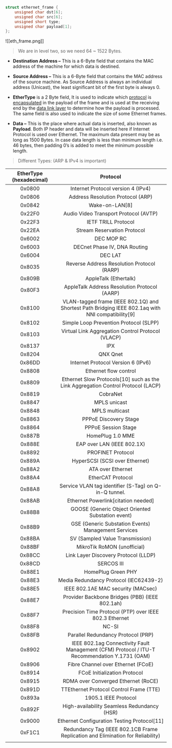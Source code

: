 ```c
struct ethernet_frame {
	unsigned char dst[6];
	unsigned char src[6];
	unsigned short type;
	unsigned char payload[1];
};
```

![[eth_frame.png]]

> We are in level two, so we need 64 ~ 1522 Bytes.

-   **Destination Address –** This is a 6-Byte field that contains the MAC address of the machine for which data is destined.

-   **Source Address –** This is a 6-Byte field that contains the MAC address of the source machine. As Source Address is always an individual address (Unicast), the least significant bit of the first byte is always 0.

-  **EtherType** is a 2 Byte field, It is used to indicate which [protocol](https://en.wikipedia.org/wiki/Communications_protocol "Communications protocol") is [encapsulated](https://en.wikipedia.org/wiki/Encapsulation_(networking) "Encapsulation (networking)") in the payload of the frame and is used at the receiving end by the [data link layer](https://en.wikipedia.org/wiki/Data_link_layer "Data link layer") to determine how the payload is processed. The same field is also used to indicate the size of some Ethernet frames.

-   **Data –** This is the place where actual data is inserted, also known as **Payload**. Both IP header and data will be inserted here if Internet Protocol is used over Ethernet. The maximum data present may be as long as 1500 Bytes. In case data length is less than minimum length i.e. 46 bytes, then padding 0’s is added to meet the minimum possible length.

 >Different Types: (ARP & IPv4 is important)

| EtherType (hexadecimal) |                                             Protocol                                              |
|:-----------------------:|:-------------------------------------------------------------------------------------------------:|
|         0x0800          |                                Internet Protocol version 4 (IPv4)                                 |
|         0x0806          |                                 Address Resolution Protocol (ARP)                                 |
|         0x0842          |                                          Wake-on-LAN[8]                                           |
|         0x22F0          |                               Audio Video Transport Protocol (AVTP)                               |
|         0x22F3          |                                        IETF TRILL Protocol                                        |
|         0x22EA          |                                    Stream Reservation Protocol                                    |
|         0x6002          |                                            DEC MOP RC                                             |
|         0x6003          |                                   DECnet Phase IV, DNA Routing                                    |
|         0x6004          |                                              DEC LAT                                              |
|         0x8035          |                            Reverse Address Resolution Protocol (RARP)                             |
|         0x809B          |                                       AppleTalk (Ethertalk)                                       |
|         0x80F3          |                           AppleTalk Address Resolution Protocol (AARP)                            |
|         0x8100          | VLAN-tagged frame (IEEE 802.1Q) and Shortest Path Bridging IEEE 802.1aq with NNI compatibility[9] |
|         0x8102          |                              Simple Loop Prevention Protocol (SLPP)                               |
|         0x8103          |                         Virtual Link Aggregation Control Protocol (VLACP)                         |
|         0x8137          |                                                IPX                                                |
|         0x8204          |                                             QNX Qnet                                              |
|         0x86DD          |                                Internet Protocol Version 6 (IPv6)                                 |
|         0x8808          |                                       Ethernet flow control                                       |
|         0x8809          |         Ethernet Slow Protocols[10] such as the Link Aggregation Control Protocol (LACP)          |
|         0x8819          |                                             CobraNet                                              |
|         0x8847          |                                           MPLS unicast                                            |
|         0x8848          |                                          MPLS multicast                                           |
|         0x8863          |                                       PPPoE Discovery Stage                                       |
|         0x8864          |                                        PPPoE Session Stage                                        |
|         0x887B          |                                         HomePlug 1.0 MME                                          |
|         0x888E          |                                    EAP over LAN (IEEE 802.1X)                                     |
|         0x8892          |                                         PROFINET Protocol                                         |
|         0x889A          |                                  HyperSCSI (SCSI over Ethernet)                                   |
|         0x88A2          |                                         ATA over Ethernet                                         |
|         0x88A4          |                                         EtherCAT Protocol                                         |
|         0x88A8          |                       Service VLAN tag identifier (S-Tag) on Q-in-Q tunnel.                       |
|         0x88AB          |                                Ethernet Powerlink[citation needed]                                |
|         0x88B8          |                         GOOSE (Generic Object Oriented Substation event)                          |
|         0x88B9          |                        GSE (Generic Substation Events) Management Services                        |
|         0x88BA          |                                  SV (Sampled Value Transmission)                                  |
|         0x88BF          |                                    MikroTik RoMON (unofficial)                                    |
|         0x88CC          |                               Link Layer Discovery Protocol (LLDP)                                |
|         0x88CD          |                                            SERCOS III                                             |
|         0x88E1          |                                        HomePlug Green PHY                                         |
|         0x88E3          |                              Media Redundancy Protocol (IEC62439-2)                               |
|         0x88E5          |                                IEEE 802.1AE MAC security (MACsec)                                 |
|         0x88E7          |                          Provider Backbone Bridges (PBB) (IEEE 802.1ah)                           |
|         0x88F7          |                      Precision Time Protocol (PTP) over IEEE 802.3 Ethernet                       |
|         0x88F8          |                                               NC-SI                                               |
|         0x88FB          |                                Parallel Redundancy Protocol (PRP)                                 |
|         0x8902          |   IEEE 802.1ag Connectivity Fault Management (CFM) Protocol / ITU-T Recommendation Y.1731 (OAM)   |
|         0x8906          |                                Fibre Channel over Ethernet (FCoE)                                 |
|         0x8914          |                                   FCoE Initialization Protocol                                    |
|         0x8915          |                                RDMA over Converged Ethernet (RoCE)                                |
|         0x891D          |                              TTEthernet Protocol Control Frame (TTE)                              |
|         0x893a          |                                       1905.1 IEEE Protocol                                        |
|         0x892F          |                            High-availability Seamless Redundancy (HSR)                            |
|         0x9000          |                            Ethernet Configuration Testing Protocol[11]                            |
|         0xF1C1          |          Redundancy Tag (IEEE 802.1CB Frame Replication and Elimination for Reliability)          |
|                         |                                                                                                   ||                                                                                                   |